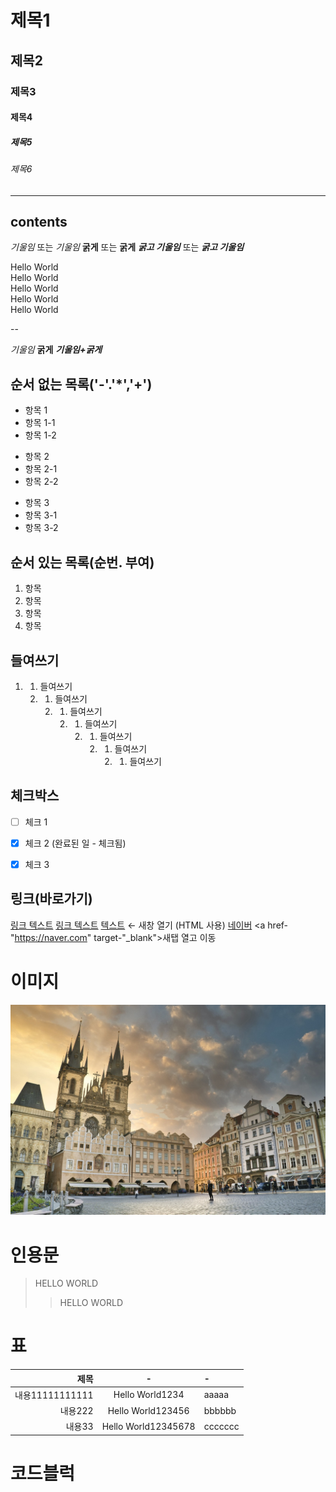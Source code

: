 <!-- 제목 -->
# 제목1
## 제목2
### 제목3
#### 제목4
##### 제목5
###### 제목6

---
contents
---

<!-- 강조 --> 
*기울임* 또는 _기울임_
**굵게** 또는 __굵게__
***굵고 기울임*** 또는 ___굵고 기울임___






<!-- 줄바꿈 (문장끝 space 2회, <br>tag -->
Hello World  
Hello World<br>
Hello World<br>
Hello World<br>
Hello World<br>

--

<!-- 강조(기울임:* 굵게:**, 굵게+기울임:***) -->
*기울임*
**굵게**
***기울임+굵게***




<!-- 목록 -->
## 순서 없는 목록('-'.'*','+')
- 항목 1
- 항목 1-1
- 항목 1-2

* 항목 2
* 항목 2-1
* 항목 2-2

+ 항목 3
+ 항목 3-1
+ 항목 3-2

## 순서 있는 목록(순번. 부여)
1. 항목
2. 항목
3. 항목
4. 항목

## 들여쓰기
1. 1. 들여쓰기
   2. 1. 들여쓰기
      2. 1. 들여쓰기
         2. 1. 들여쓰기
            2. 1. 들여쓰기
               2. 1. 들여쓰기
                  2. 1. 들여쓰기


## 체크박스
- [ ] 체크 1  
- [x] 체크 2 (완료된 일 - 체크됨)  
- [x] 체크 3


## 링크(바로가기)
[링크 텍스트](URL)
[링크 텍스트](URL "툴팁 텍스트")
<a href="URL" target="_blank">텍스트</a> ← 새창 열기 (HTML 사용)
[네이버](https://naver.com)
<a href-"https://naver.com" target-"_blank">새탭 열고 이동</a>

# 이미지
![제목](./trable.jpg)








# 인용문
> HELLO WORLD
>
>> HELLO WORLD
>> 

# 표 
|제목|-|-|
|-:|:-:|:-|
|내용11111111111|Hello World1234|aaaaa|
|내용222|Hello World123456|bbbbbb|
|내용33|Hello World12345678|ccccccc|

# 코드블럭








